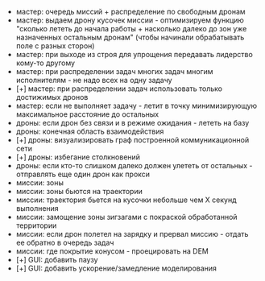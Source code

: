- мастер: очередь миссий + распределение по свободным дронам
- мастер: выдаем дрону кусочек миссии - оптимизируем функцию "сколько лететь до начала работы + насколько далеко до зон уже назначенных остальным дронам" (чтобы начинали обрабатывать поле с разных сторон)
- мастер: при выходе из строя для упрощения передавать лидерство кому-то другому
- мастер: при распределении задач многих задач многим исполнителям - не надо всех на одну задачу
- [+] мастер: при распределении задач использовать только достижимых дронов
- мастер: если не выполняет задачу - летит в точку минимизирующую максимальное расстояние до остальных
- дроны: если дрон без связи и в режиме ожидания - лететь на базу
- дроны: конечная область взаимодействия
- [+] дроны: визуализировать граф построенной коммуникационной сети
- [+] дроны: избегание столкновений
- дроны: если кто-то слишком далеко должен улететь от остальных - отправлять еще один дрон как прокси
- миссии: зоны
- миссии: зоны бьются на траектории
- миссии: траектория бьется на кусочки небольше чем Х секунд выполнения
- миссии: замощение зоны зигзагами с покраской обработанной территории
- миссии: если дрон полетел на зарядку и прервал миссию - отдать ее обратно в очередь задач
- миссии: где покрытие конусом - проецировать на DEM
- [+] GUI: добавить паузу
- [+] GUI: добавить ускорение/замедление моделирования